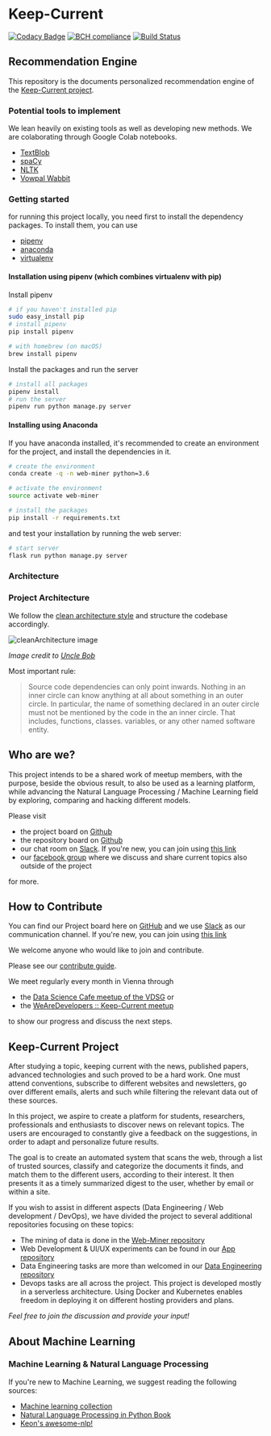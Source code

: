 # Keep-Current

<!-- Badges section here. -->

[![Codacy Badge](https://api.codacy.com/project/badge/Grade/48afb8557d8047c5900a04dff5cbdaaa)](https://app.codacy.com/app/Keep-Current/Engine?utm_source=github.com&utm_medium=referral&utm_content=Keep-Current/Engine&utm_campaign=badger)
[![BCH compliance](https://bettercodehub.com/edge/badge/Keep-Current/Engine?branch=master)](https://bettercodehub.com/)
[![Build Status](https://travis-ci.org/Keep-Current/Engine.svg?branch=master)](https://travis-ci.org/Keep-Current/Engine)

## Recommendation Engine

This repository is the documents personalized recommendation engine of the [Keep-Current project](#keep-current-project).

### Potential tools to implement

We lean heavily on existing tools as well as developing new methods. We are colaborating through Google Colab notebooks.

- [TextBlob](http://textblob.readthedocs.io/en/dev/)
- [spaCy](https://spacy.io/)
- [NLTK](https://www.nltk.org/)
- [Vowpal Wabbit](https://github.com/JohnLangford/vowpal_wabbit/wiki)

### Getting started

for running this project locally, you need first to install the dependency packages.
To install them, you can use

- [pipenv](https://docs.pipenv.org/)
- [anaconda](https://anaconda.org/)
- [virtualenv](https://virtualenv.pypa.io/en/stable/)

#### Installation using pipenv (which combines virtualenv with pip)

Install pipenv

```bash
# if you haven't installed pip
sudo easy_install pip
# install pipenv
pip install pipenv

# with homebrew (on macOS)
brew install pipenv
```

Install the packages and run the server

```bash
# install all packages
pipenv install
# run the server
pipenv run python manage.py server
```

#### Installing using Anaconda

If you have anaconda installed, it's recommended to create an environment for the project, and install the dependencies in it.

```bash
# create the environment
conda create -q -n web-miner python=3.6

# activate the environment
source activate web-miner

# install the packages
pip install -r requirements.txt
```

and test your installation by running the web server:

```bash
# start server
flask run python manage.py server
```

### Architecture

### Project Architecture

We follow the [clean architecture style](https://8thlight.com/blog/uncle-bob/2012/08/13/the-clean-architecture.html) and structure the codebase accordingly.

![cleanArchitecture image](https://cdn-images-1.medium.com/max/1600/1*B7LkQDyDqLN3rRSrNYkETA.jpeg)

_Image credit to [Uncle Bob](https://8thlight.com/blog/uncle-bob/)_

Most important rule:

> Source code dependencies can only point inwards. Nothing in an inner circle can know anything at all about something in an outer circle. In particular, the name of something declared in an outer circle must not be mentioned by the code in the an inner circle. That includes, functions, classes. variables, or any other named software entity.

## Who are we?

This project intends to be a shared work of meetup members, with the purpose, beside the obvious result, to also be used as a learning platform, while advancing the Natural Language Processing / Machine Learning field by exploring, comparing and hacking different models.

Please visit

- the project board on [Github](https://github.com/orgs/Keep-Current/projects)
- the repository board on [Github](https://github.com/Keep-Current/Engine/projects)
- our chat room on [Slack](https://keep-current.slack.com). If you're new, you can join using [this link](https://join.slack.com/t/keep-current/shared_invite/enQtMzY3Mzk1NjE2MzIzLWZlZWFjMDM1YWYxYmI5ZWE4YmZjNWYzMmNjMzlhMDYzOTIxZDViODhmNTMzZDI0NThmZWVlOTRjNjczZGJiOWE)
- our [facebook group](https://www.facebook.com/groups/308893846340861/) where we discuss and share current topics also outside of the project

for more.

## How to Contribute

You can find our Project board here on [GitHub](https://github.com/Keep-Current/Engine/projects) and we use [Slack](https://keep-current.slack.com) as our communication channel. If you're new, you can join using [this link](https://join.slack.com/t/keep-current/shared_invite/enQtMzY4MTA0OTQ0NTAzLTcxY2U5NmIwNmM0NmU2MmMyMWQ0YTIyMTg4MWRjMWUyYmVlNWQxMzU3ZWJlNjM4NzVmNTFhM2FjYjkzZDU3YWM)

We welcome anyone who would like to join and contribute.

Please see our [contribute guide](CONTRIBUTING.md).

We meet regularly every month in Vienna through

- the [Data Science Cafe meetup of the VDSG](https://www.meetup.com/Vienna-Data-Science-Group-Meetup/) or
- the [WeAreDevelopers :: Keep-Current meetup](https://www.meetup.com/WeAreDevelopers/)

to show our progress and discuss the next steps.

## Keep-Current Project

After studying a topic, keeping current with the news, published papers, advanced technologies and such proved to be a hard work.
One must attend conventions, subscribe to different websites and newsletters, go over different emails, alerts and such while filtering the relevant data out of these sources.

In this project, we aspire to create a platform for students, researchers, professionals and enthusiasts to discover news on relevant topics. The users are encouraged to constantly give a feedback on the suggestions, in order to adapt and personalize future results.

The goal is to create an automated system that scans the web, through a list of trusted sources, classify and categorize the documents it finds, and match them to the different users, according to their interest. It then presents it as a timely summarized digest to the user, whether by email or within a site.

If you wish to assist in different aspects (Data Engineering / Web development / DevOps), we have divided the project to several additional repositories focusing on these topics:

- The mining of data is done in the [Web-Miner repository](https://github.com/Keep-Current/web-miner)
- Web Development & UI/UX experiments can be found in our [App repository](https://github.com/Keep-Current/WebApp)
- Data Engineering tasks are more than welcomed in our [Data Engineering repository](https://github.com/Keep-Current/Data-Engineering)
- Devops tasks are all across the project. This project is developed mostly in a serverless architecture. Using Docker and Kubernetes enables freedom in deploying it on different hosting providers and plans.

_Feel free to join the discussion and provide your input!_

## About Machine Learning

### Machine Learning & Natural Language Processing

If you're new to Machine Learning, we suggest reading the following sources:

- [Machine learning collection](https://github.com/collections/machine-learning)
- [Natural Language Processing in Python Book](http://nltk.org/book/)
- [Keon's awesome-nlp!](https://github.com/keon/awesome-nlp)

[travis-badge-url]: https://travis-ci.org/liadmagen/Keep-Current.svg?branch=master
